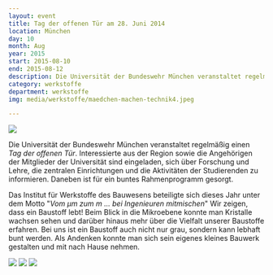 ```yaml
---
layout: event
title: Tag der offenen Tür am 28. Juni 2014
location: München
day: 10
month: Aug
year: 2015
start: 2015-08-10
end: 2015-08-12
description: Die Universität der Bundeswehr München veranstaltet regelmäßig einen Tag der offenen Tür..
category: werkstoffe
department: werkstoffe
img: media/werkstoffe/maedchen-machen-technik4.jpeg

---
```


<img src="media/werkstoffe/maedchen-machen-technik10.jpg">	

Die Universität der Bundeswehr München veranstaltet regelmäßig einen *Tag der offenen Tür*. Interessierte aus der Region sowie die Angehörigen der Mitglieder der Universität sind eingeladen, sich über Forschung und Lehre, die zentralen Einrichtungen und die Aktivitäten der Studierenden zu informieren. Daneben ist für ein buntes Rahmenprogramm gesorgt.

Das Institut für Werkstoffe des Bauwesens beteiligte sich dieses Jahr unter dem Motto "*Vom µm zum m ... bei Ingenieuren mitmischen*" Wir zeigen, dass ein Baustoff lebt! Beim Blick in die Mikroebene konnte man Kristalle wachsen sehen und darüber hinaus mehr über die Vielfalt unserer Baustoffe erfahren. Bei uns ist ein Baustoff auch nicht nur grau, sondern kann lebhaft bunt werden. Als Andenken konnte man sich sein eigenes kleines Bauwerk gestalten und mit nach Hause nehmen.
 
<img src="media/werkstoffe/maedchen-machen-technik7.jpg">

<img src="media/werkstoffe/maedchen-machen-technik8.jpg">

<img src="media/werkstoffe/maedchen-machen-technik9.jpg">


